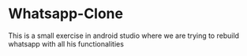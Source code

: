# Whatsapp-Clone
This is a small exercise in android studio where we are trying to rebuild whatsapp with all his functionalities
